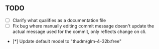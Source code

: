 ## TODO
- [ ] Clarify what qualifies as a documentation file
- [ ] Fix bug where manually editing commit message doesn't update the actual
      message used for the commit, only reflects change on cli.
- [*] Update default model to "thudm/glm-4-32b:free"
